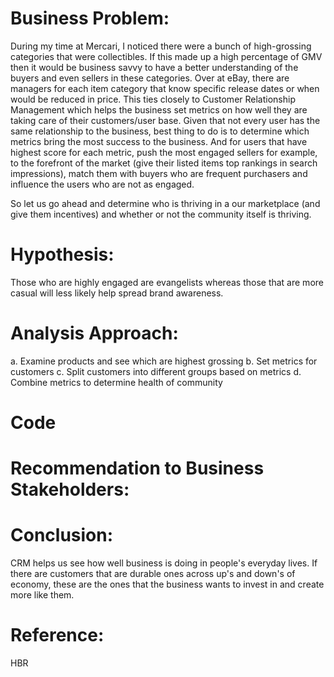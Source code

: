 # Business Problem:

During my time at Mercari, I noticed there were a bunch of high-grossing categories that were collectibles. If this made up a high percentage of GMV then it would be business savvy to have a better understanding of the buyers and even sellers in these categories.
Over at eBay, there are managers for each item category that know specific release dates or when would be reduced in price. This ties closely to Customer
Relationship Management which helps the business set metrics on how well they are taking care of their customers/user base. Given that not every user has the same relationship to the business, best thing to do is to 
determine which metrics bring the most success to the business. And for users that have highest score for each metric, push the most engaged sellers for example, to the forefront of the market (give their listed items top rankings in search impressions), match them with buyers who are frequent purchasers and influence the users who are not as engaged.

So let us go ahead and determine who is thriving in a our marketplace (and give them incentives) and whether or not the community itself is thriving.

# Hypothesis:

Those who are highly engaged are evangelists whereas those that are more casual will less likely help spread brand awareness.

# Analysis Approach:

a. Examine products and see which are highest grossing
b. Set metrics for customers
c. Split customers into different groups based on metrics
d. Combine metrics to determine health of community

# Code


# Recommendation to Business Stakeholders:


# Conclusion:

CRM helps us see how well business is doing in people's everyday lives. If there are customers that are durable ones across up's and down's of economy, these are the ones that the business wants to invest in and create more like them.


# Reference: 

HBR

